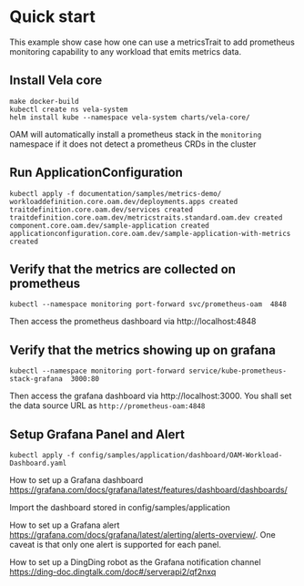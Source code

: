 # Quick start

This example show case how one can use a metricsTrait to add prometheus monitoring capability to any workload that
 emits metrics data. 
 
## Install Vela core
```shell script
make docker-build
kubectl create ns vela-system
helm install kube --namespace vela-system charts/vela-core/
```
OAM will automatically install a prometheus stack in the `monitoring` namespace if it does not detect a prometheus CRDs in the cluster 

## Run ApplicationConfiguration
```shell script
kubectl apply -f documentation/samples/metrics-demo/
workloaddefinition.core.oam.dev/deployments.apps created
traitdefinition.core.oam.dev/services created
traitdefinition.core.oam.dev/metricstraits.standard.oam.dev created
component.core.oam.dev/sample-application created
applicationconfiguration.core.oam.dev/sample-application-with-metrics created
```

## Verify that the metrics are collected on prometheus
```shell script
kubectl --namespace monitoring port-forward svc/prometheus-oam  4848
```
Then access the prometheus dashboard via http://localhost:4848

## Verify that the metrics showing up on grafana
```shell script
kubectl --namespace monitoring port-forward service/kube-prometheus-stack-grafana  3000:80
```
Then access the grafana dashboard via http://localhost:3000.  You shall set the data source URL as `http://prometheus-oam:4848`

## Setup Grafana Panel and Alert
```shell script
kubectl apply -f config/samples/application/dashboard/OAM-Workload-Dashboard.yaml
```
How to set up a Grafana dashboard https://grafana.com/docs/grafana/latest/features/dashboard/dashboards/

Import the dashboard stored in config/samples/application

How to set up a Grafana alert https://grafana.com/docs/grafana/latest/alerting/alerts-overview/. One caveat is that
 only one alert is supported for each panel.

How to set up a DingDing robot as the Grafana notification channel https://ding-doc.dingtalk.com/doc#/serverapi2/qf2nxq